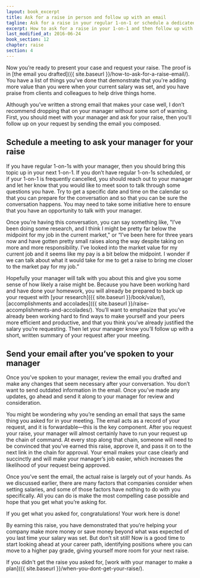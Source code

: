 ```yaml
---
layout: book_excerpt
title: Ask for a raise in person and follow up with an email
tagline: Ask for a raise in your regular 1-on-1 or schedule a dedicated meeting
excerpt: How to ask for a raise in your 1-on-1 and then follow up with an email that can be circulated throughout the approval process.
last_modified_at: 2016-06-24
book_section: 12
chapter: raise
section: 4
---
```


Now you’re ready to present your case and request your raise. The proof is in [the email you drafted]({{ site.baseurl }}/how-to-ask-for-a-raise-email/). You have a list of things you've done that demonstrate that you're adding more value than you were when your current salary was set, and you have praise from clients and colleagues to help drive things home.

Although you’ve written a strong email that makes your case well, I don’t recommend dropping that on your manager without some sort of warning. First, you should meet with your manager and ask for your raise, then you'll follow up on your request by sending the email you composed.

## Schedule a meeting to ask your manager for your raise

If you have regular 1-on-1s with your manager, then you should bring this topic up in your next 1-on-1. If you don’t have regular 1-on-1s scheduled, or if your 1-on-1 is frequently cancelled, you should reach out to your manager and let her know that you would like to meet soon to talk through some questions you have. Try to get a specific date and time on the calendar so that you can prepare for the conversation and so that you can be sure the conversation happens. You may need to take some initiative here to ensure that you have an opportunity to talk with your manager.

Once you’re having this conversation, you can say something like, "I’ve been doing some research, and I think I might be pretty far below the midpoint for my job in the current market," or “I’ve been here for three years now and have gotten pretty small raises along the way despite taking on more and more responsibility. I’ve looked into the market value for my current job and it seems like my pay is a bit below the midpoint. I wonder if we can talk about what it would take for me to get a raise to bring me closer to the market pay for my job.”

Hopefully your manager will talk with you about this and give you some sense of how likely a raise might be. Because you have been working hard and have done your homework, you will already be prepared to back up your request with [your research]({{ site.baseurl }}/book/value/), [accomplishments and accolades]({{ site.baseurl }}/raise-accomplishments-and-accolades/). You’ll want to emphasize that you’ve already been working hard to find ways to make yourself and your peers more efficient and productive, and that you think you’ve already justified the salary you’re requesting. Then let your manager know you’ll follow up with a short, written summary of your request after your meeting.

## Send your email after you’ve spoken to your manager

Once you’ve spoken to your manager, review the email you drafted and make any changes that seem necessary after your conversation. You don’t want to send outdated information in the email. Once you’ve made any updates, go ahead and send it along to your manager for review and consideration.

You might be wondering why you’re sending an email that says the same thing you asked for in your meeting. The email acts as a record of your request, and it is forwardable—this is the key component. After you request your raise, your manager will almost certainly have to run your request up the chain of command. At every stop along that chain, someone will need to be convinced that you’ve earned this raise, approve it, and pass it on to the next link in the chain for approval. Your email makes your case clearly and succinctly and will make your manager’s job easier, which increases the likelihood of your request being approved.

Once you’ve sent the email, the actual raise is largely out of your hands. As we discussed earlier, there are many factors that companies consider when setting salaries, and some of those factors have nothing to do with you specifically. All you can do is make the most compelling case possible and hope that you get what you’re asking for.

If you get what you asked for, congratulations! Your work here is done!

By earning this raise, you have demonstrated that you’re helping your company make more money or save money beyond what was expected of you last time your salary was set. But don’t sit still! Now is a good time to start looking ahead at your career path, identifying positions where you can move to a higher pay grade, giving yourself more room for your next raise.

If you didn't get the raise you asked for, [work with your manager to make a plan]({{ site.baseurl }}/when-you-dont-get-your-raise/).